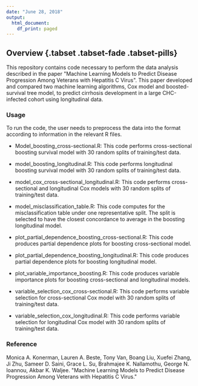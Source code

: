 ```yaml
---
date: "June 28, 2018"
output:
  html_document:
    df_print: paged
---
```

  
## Overview  {.tabset .tabset-fade .tabset-pills}
  
This repository contains code necessary to perform the data analysis described in the paper "Machine Learning Models to Predict Disease Progression Among Veterans with Hepatitis C Virus".  This paper developed and compared two machine learning algorithms, Cox model and boosted-survival tree model, to predict cirrhosis development in a large CHC-infected cohort using longitudinal data.


### Usage  


  To run the code, the user needs to preprocess the data into the format according to information in the relevant R files.
  
  + Model_boosting_cross-sectional.R: This code performs cross-sectional boosting survival model with 30 random splits of training/test data.
  
  +	model_boosting_longitudinal.R: This code performs longitudinal boosting survival model with 30 random splits of training/test data.
  
   + model_cox_cross-sectional_longitudinal.R: This code performs cross-sectional and longitudinal Cox models with 30 random splits of training/test data.

  
  +	model_misclassification_table.R: This code computes for the misclassification table under one representative split. The split is selected to have the closest concordance to average in the boosting longitudinal model.
  
  +	plot_partial_dependence_boosting_cross-sectional.R: This code produces partial dependence plots for boosting cross-sectional model.
  
  +	plot_partial_dependence_boosting_longitudinal.R: This code produces partial dependence plots for boosting longitudinal model.
   
  +	plot_variable_importance_boosting.R: This code produces variable importance plots for boosting cross-sectional and longitudinal models.
       
  +	variable_selection_cox_cross-sectional.R: This code performs variable selection for cross-sectional Cox model with 30 random splits of training/test data.
         
  +	variable_selection_cox_longitudinal.R: This code performs variable selection for longitudinal Cox model with 30 random splits of training/test data.
  
  
### Reference  
  
  
Monica A. Konerman, Lauren A. Beste, Tony Van, Boang Liu, Xuefei Zhang, Ji Zhu, Sameer D. Saini, Grace L. Su, Brahmajee K. Nallamothu, George N. Ioannou, Akbar K. Waljee. "Machine Learning Models to Predict Disease Progression Among Veterans with Hepatitis C Virus." 
  
 
  
  
 
